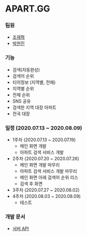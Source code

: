 # APART.GG

### 팀원
* [조재혁](https://github.com/ro0opf)
* [박현진](https://github.com/92phantom)

### 기능
* 검색(자동완성)
* 검색어 순위
* 티어정보 (지역별, 전체)
* 지역별 순위
* 전체 순위
* SNS 공유
* 검색한 지역 대장 아파트
* 전국 대장 

### 일정 (2020.07.13 ~ 2020.08.09)
* 1주차 (2020.07.13 ~ 2020.07.19)
    * 메인 화면 개발
    * 아파트 검색 서비스 개발
* 2주차 (2020.07.20 ~ 2020.07.26)
    * 메인 화면 개발 마무리
    * 아파트 검색 서비스 개발 마무리
    * 메인 화면 아래 검색어 순위 리스
    * 검색 후 화면
* 3주차 (2020.07.27 ~ 2020.08.02)
* 4주차 (2020.08.03 ~ 2020.08.09)
    * 테스트

### 개발 문서
* [서버 API](https://docs.google.com/spreadsheets/d/100li-6ZxayB3BYJ6As9CsMYNf6Ec4_rx7YTi8-3NRzw/edit?usp=sharing)
